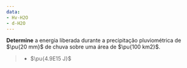 ```yaml
---
data:
- Hv-H2O
- d-H2O
---
```

**Determine** a energia liberada durante a precipitação pluviométrica de $\pu{20 mm}$ de chuva sobre uma área de $\pu{100 km2}$.

> - $\pu{4.9E15 J}$

